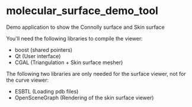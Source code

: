 molecular_surface_demo_tool
===========================

Demo application to show the Connolly surface and Skin surface

You'll need the following libraries to compile the viewer:
* boost (shared pointers)
* Qt (User interface)
* CGAL (Triangulation + Skin surface mesher)

The following two libraries are only needed for the surface viewer,
not for the curve viewer:
* ESBTL (Loading pdb files)
* OpenSceneGraph (Rendering of the skin surface viewer)
